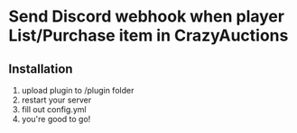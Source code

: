 # Send Discord webhook when player List/Purchase item in CrazyAuctions

## Installation
1. upload plugin to /plugin folder
2. restart your server
3. fill out config.yml
4. you're good to go!

